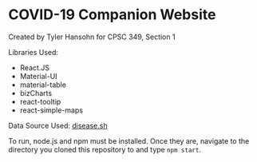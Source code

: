 # COVID-19 Companion Website
Created by Tyler Hansohn for CPSC 349, Section 1

Libraries Used:
* React.JS
* Material-UI
* material-table
* bizCharts
* react-tooltip
* react-simple-maps

Data Source Used: [disease.sh](http://disease.sh)




To run, node.js and npm must be installed. Once they are, navigate to the directory you cloned this repository to and type 
```npm start```.
